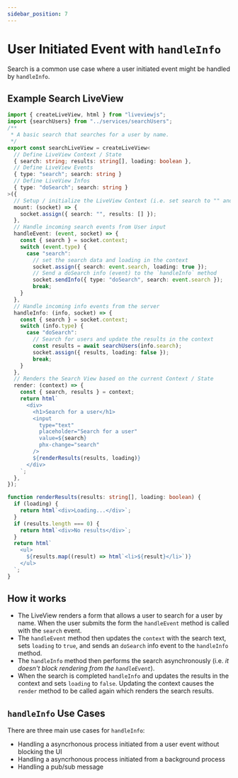 ```yaml
---
sidebar_position: 7
---
```


# User Initiated Event with `handleInfo`

Search is a common use case where a user initiated event might be handled by `handleInfo`.

## Example Search LiveView

```ts title="searchLiveView.ts"
import { createLiveView, html } from "liveviewjs";
import {searchUsers} from "../services/searchUsers";
/**
 * A basic search that searches for a user by name.
 */
export const searchLiveView = createLiveView<
  // Define LiveView Context / State
  { search: string; results: string[], loading: boolean },
  // Define LiveView Events
  { type: "search"; search: string }
  // Define LiveView Infos
  { type: "doSearch"; search: string }
>({
  // Setup / initialize the LiveView Context (i.e. set search to "" and results to [])
  mount: (socket) => {
    socket.assign({ search: "", results: [] });
  },
  // Handle incoming search events from User input
  handleEvent: (event, socket) => {
    const { search } = socket.context;
    switch (event.type) {
      case "search":
        // set the search data and loading in the context
        socket.assign({ search: event.search, loading: true });
        // Send a doSearch info (event) to the `handleInfo` method
        socket.sendInfo({ type: "doSearch", search: event.search });
        break;
    }
  },
  // Handle incoming info events from the server
  handleInfo: (info, socket) => {
    const { search } = socket.context;
    switch (info.type) {
      case "doSearch":
        // Search for users and update the results in the context
        const results = await searchUsers(info.search);
        socket.assign({ results, loading: false });
        break;
    }
  },
  // Renders the Search View based on the current Context / State
  render: (context) => {
    const { search, results } = context;
    return html`
      <div>
        <h1>Search for a user</h1>
        <input
          type="text"
          placeholder="Search for a user"
          value=${search}
          phx-change="search"
        />
        ${renderResults(results, loading)}
      </div>
    `;
  },
});

function renderResults(results: string[], loading: boolean) {
  if (loading) {
    return html`<div>Loading...</div>`;
  }
  if (results.length === 0) {
    return html`<div>No results</div>`;
  }
  return html`
    <ul>
      ${results.map((result) => html`<li>${result}</li>`)}
    </ul>
  `;
}
```

## How it works

- The LiveView renders a form that allows a user to search for a user by name. When the user submits the form the
  `handleEvent` method is called with the `search` event.
- The `handleEvent` method then updates the `context` with the search text, sets `loading` to `true`, and sends an
  `doSearch` info event to the `handleInfo` method.
- The `handleInfo` method then performs the search asynchronously (i.e. _it doesn't block rendering from the
  `handleEvent`_).
- When the search is completed `handleInfo` and updates the results in the context and sets `loading` to `false`.
  Updating the context causes the `render` method to be called again which renders the search results.

## `handleInfo` Use Cases

There are three main use cases for `handleInfo`:

- Handling a asyncrhonous process initiated from a user event without blocking the UI
- Handling a asyncrhonous process initiated from a background process
- Handling a pub/sub message
